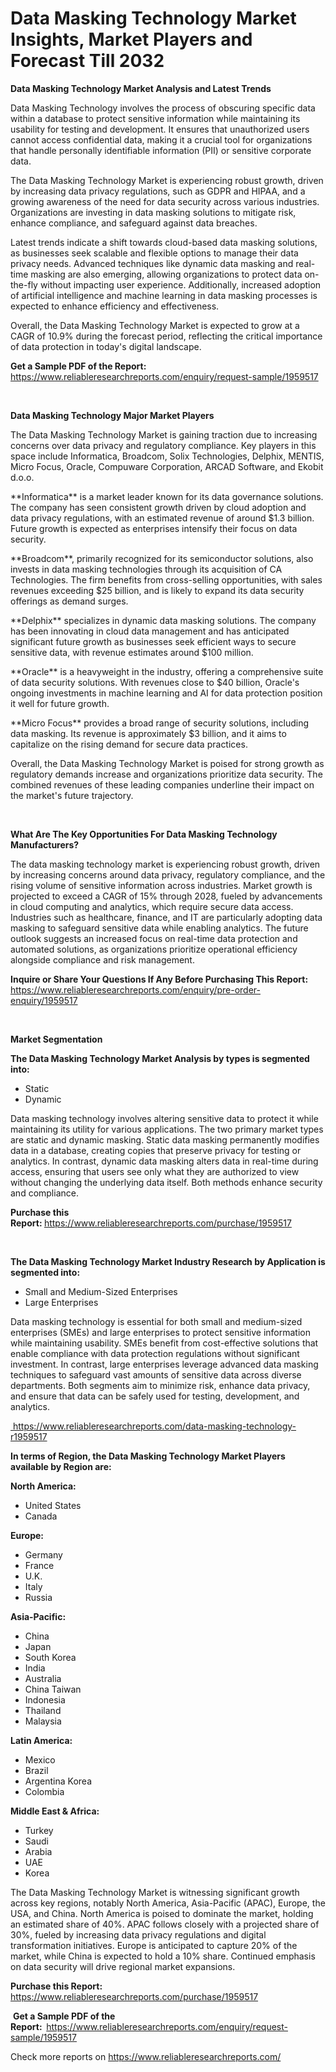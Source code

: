 <p><h1>Data Masking Technology Market Insights, Market Players and Forecast Till 2032</h1></p><p><strong>Data Masking Technology Market Analysis and Latest Trends</strong></p>
<p><p>Data Masking Technology involves the process of obscuring specific data within a database to protect sensitive information while maintaining its usability for testing and development. It ensures that unauthorized users cannot access confidential data, making it a crucial tool for organizations that handle personally identifiable information (PII) or sensitive corporate data.</p><p>The Data Masking Technology Market is experiencing robust growth, driven by increasing data privacy regulations, such as GDPR and HIPAA, and a growing awareness of the need for data security across various industries. Organizations are investing in data masking solutions to mitigate risk, enhance compliance, and safeguard against data breaches.</p><p>Latest trends indicate a shift towards cloud-based data masking solutions, as businesses seek scalable and flexible options to manage their data privacy needs. Advanced techniques like dynamic data masking and real-time masking are also emerging, allowing organizations to protect data on-the-fly without impacting user experience. Additionally, increased adoption of artificial intelligence and machine learning in data masking processes is expected to enhance efficiency and effectiveness.</p><p>Overall, the Data Masking Technology Market is expected to grow at a CAGR of 10.9% during the forecast period, reflecting the critical importance of data protection in today's digital landscape.</p></p>
<p><strong>Get a Sample PDF of the Report:&nbsp;</strong> <a href="https://www.reliableresearchreports.com/enquiry/request-sample/1959517?utm_campaign=3257&utm_medium=2&utm_source=Github&utm_content=ia&utm_term=09032025&utm_id=data-masking-technology">https://www.reliableresearchreports.com/enquiry/request-sample/1959517</a></p>
<p>&nbsp;</p>
<p><strong>Data Masking Technology Major Market Players</strong></p>
<p><p>The Data Masking Technology Market is gaining traction due to increasing concerns over data privacy and regulatory compliance. Key players in this space include Informatica, Broadcom, Solix Technologies, Delphix, MENTIS, Micro Focus, Oracle, Compuware Corporation, ARCAD Software, and Ekobit d.o.o.</p><p>**Informatica** is a market leader known for its data governance solutions. The company has seen consistent growth driven by cloud adoption and data privacy regulations, with an estimated revenue of around $1.3 billion. Future growth is expected as enterprises intensify their focus on data security.</p><p>**Broadcom**, primarily recognized for its semiconductor solutions, also invests in data masking technologies through its acquisition of CA Technologies. The firm benefits from cross-selling opportunities, with sales revenues exceeding $25 billion, and is likely to expand its data security offerings as demand surges.</p><p>**Delphix** specializes in dynamic data masking solutions. The company has been innovating in cloud data management and has anticipated significant future growth as businesses seek efficient ways to secure sensitive data, with revenue estimates around $100 million.</p><p>**Oracle** is a heavyweight in the industry, offering a comprehensive suite of data security solutions. With revenues close to $40 billion, Oracle's ongoing investments in machine learning and AI for data protection position it well for future growth.</p><p>**Micro Focus** provides a broad range of security solutions, including data masking. Its revenue is approximately $3 billion, and it aims to capitalize on the rising demand for secure data practices.</p><p>Overall, the Data Masking Technology Market is poised for strong growth as regulatory demands increase and organizations prioritize data security. The combined revenues of these leading companies underline their impact on the market's future trajectory.</p></p>
<p>&nbsp;</p>
<p><strong>What Are The Key Opportunities For Data Masking Technology Manufacturers?</strong></p>
<p><p>The data masking technology market is experiencing robust growth, driven by increasing concerns around data privacy, regulatory compliance, and the rising volume of sensitive information across industries. Market growth is projected to exceed a CAGR of 15% through 2028, fueled by advancements in cloud computing and analytics, which require secure data access. Industries such as healthcare, finance, and IT are particularly adopting data masking to safeguard sensitive data while enabling analytics. The future outlook suggests an increased focus on real-time data protection and automated solutions, as organizations prioritize operational efficiency alongside compliance and risk management.</p></p>
<p><strong>Inquire or Share Your Questions If Any Before Purchasing This Report:</strong> <a href="https://www.reliableresearchreports.com/enquiry/pre-order-enquiry/1959517?utm_campaign=3257&utm_medium=2&utm_source=Github&utm_content=ia&utm_term=09032025&utm_id=data-masking-technology">https://www.reliableresearchreports.com/enquiry/pre-order-enquiry/1959517</a></p>
<p>&nbsp;</p>
<p><strong>Market Segmentation</strong></p>
<p><strong>The Data Masking Technology Market Analysis by types is segmented into:</strong></p>
<p><ul><li>Static</li><li>Dynamic</li></ul></p>
<p><p>Data masking technology involves altering sensitive data to protect it while maintaining its utility for various applications. The two primary market types are static and dynamic masking. Static data masking permanently modifies data in a database, creating copies that preserve privacy for testing or analytics. In contrast, dynamic data masking alters data in real-time during access, ensuring that users see only what they are authorized to view without changing the underlying data itself. Both methods enhance security and compliance.</p></p>
<p><strong>Purchase this Report:&nbsp;</strong><a href="https://www.reliableresearchreports.com/purchase/1959517?utm_campaign=3257&utm_medium=2&utm_source=Github&utm_content=ia&utm_term=09032025&utm_id=data-masking-technology">https://www.reliableresearchreports.com/purchase/1959517</a></p>
<p>&nbsp;</p>
<p><strong>The Data Masking Technology Market Industry Research by Application is segmented into:</strong></p>
<p><ul><li>Small and Medium-Sized Enterprises</li><li>Large Enterprises</li></ul></p>
<p><p>Data masking technology is essential for both small and medium-sized enterprises (SMEs) and large enterprises to protect sensitive information while maintaining usability. SMEs benefit from cost-effective solutions that enable compliance with data protection regulations without significant investment. In contrast, large enterprises leverage advanced data masking techniques to safeguard vast amounts of sensitive data across diverse departments. Both segments aim to minimize risk, enhance data privacy, and ensure that data can be safely used for testing, development, and analytics.</p></p>
<p><a href="https://www.reliableresearchreports.com/data-masking-technology-r1959517?utm_campaign=3257&utm_medium=2&utm_source=Github&utm_content=ia&utm_term=09032025&utm_id=data-masking-technology">&nbsp;https://www.reliableresearchreports.com/data-masking-technology-r1959517</a></p>
<p><strong>In terms of Region, the Data Masking Technology Market Players available by Region are:</strong></p>
<p>
    <p> <strong> North America: </strong>
        <ul>
            <li>United States</li>
            <li>Canada</li>
        </ul>
        </p> 
    <p> <strong> Europe: </strong>
        <ul>
            <li>Germany</li>
            <li>France</li>
            <li>U.K.</li>
            <li>Italy</li>
            <li>Russia</li>
        </ul>
        </p> 
    <p> <strong> Asia-Pacific: </strong>
        <ul>
            <li>China</li>
            <li>Japan</li>
            <li>South Korea</li>
            <li>India</li>
            <li>Australia</li>
            <li>China Taiwan</li>
            <li>Indonesia</li>
            <li>Thailand</li>
            <li>Malaysia</li>
        </ul>
        </p> 
    <p> <strong> Latin America: </strong>
        <ul>
            <li>Mexico</li>
            <li>Brazil</li>
            <li>Argentina Korea</li>
            <li>Colombia</li>
        </ul>
        </p> 
    <p> <strong> Middle East & Africa: </strong>
        <ul>
            <li>Turkey</li>
            <li>Saudi</li>
            <li>Arabia</li>
            <li>UAE</li>
            <li>Korea</li>
        </ul>
    </p>
    </p>
<p><p>The Data Masking Technology Market is witnessing significant growth across key regions, notably North America, Asia-Pacific (APAC), Europe, the USA, and China. North America is poised to dominate the market, holding an estimated share of 40%. APAC follows closely with a projected share of 30%, fueled by increasing data privacy regulations and digital transformation initiatives. Europe is anticipated to capture 20% of the market, while China is expected to hold a 10% share. Continued emphasis on data security will drive regional market expansions.</p></p>
<p><strong>Purchase this Report: </strong><a href="https://www.reliableresearchreports.com/purchase/1959517?utm_campaign=3257&utm_medium=2&utm_source=Github&utm_content=ia&utm_term=09032025&utm_id=data-masking-technology">https://www.reliableresearchreports.com/purchase/1959517</a></p>
<p>&nbsp;<strong>Get a Sample PDF of the Report:&nbsp;&nbsp;</strong><a href="https://www.reliableresearchreports.com/enquiry/request-sample/1959517?utm_campaign=3257&utm_medium=2&utm_source=Github&utm_content=ia&utm_term=09032025&utm_id=data-masking-technology">https://www.reliableresearchreports.com/enquiry/request-sample/1959517</a></p>
<p><strong></strong></p>
<p>Check more reports on <a href="https://www.reliableresearchreports.com/?utm_campaign=3257&utm_medium=2&utm_source=Github&utm_content=ia&utm_term=09032025&utm_id=data-masking-technology">https://www.reliableresearchreports.com/</a></p>